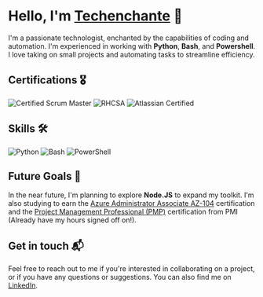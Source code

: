 
# Hello, I'm [Techenchante](https://github.com/techenchante) 👋

I'm a passionate technologist, enchanted by the capabilities of coding and automation. I'm experienced in working with **Python**, **Bash**, and **Powershell**. I love taking on small projects and automating tasks to streamline efficiency. 

## Certifications 🎖️
![Certified Scrum Master](https://img.shields.io/badge/Scrum-Master-4285F4?style=for-the-badge&logo=scrumalliance&logoColor=white)
![RHCSA](https://img.shields.io/badge/Red_Hat-Certified_System_Administrator-EE0000?style=for-the-badge&logo=redhat&logoColor=white)
![Atlassian Certified](https://img.shields.io/badge/Atlassian-Certified-0052CC?style=for-the-badge&logo=atlassian&logoColor=white)

## Skills 🛠️
![Python](https://img.shields.io/badge/Python-3776AB?style=for-the-badge&logo=python&logoColor=white)
![Bash](https://img.shields.io/badge/Bash-4EAA25?style=for-the-badge&logo=gnu-bash&logoColor=white)
![PowerShell](https://img.shields.io/badge/PowerShell-5391FE?style=for-the-badge&logo=powershell&logoColor=white)

## Future Goals 🌱
In the near future, I'm planning to explore **Node.JS** to expand my toolkit. I'm also studying to earn the [Azure Administrator Associate AZ-104](https://docs.microsoft.com/en-us/learn/certifications/exams/az-104) certification and the [Project Management Professional (PMP)](https://www.pmi.org/certifications/types/project-management-pmp) certification from PMI (Already have my hours signed off on!).

## Get in touch 📬
Feel free to reach out to me if you're interested in collaborating on a project, or if you have any questions or suggestions. You can also find me on [LinkedIn](https://www.linkedin.com/in/adamrobertspopescu/).
